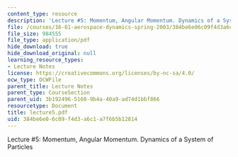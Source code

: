```yaml
---
content_type: resource
description: 'Lecture #5: Momentum, Angular Momentum. Dynamics of a System of Particles'
file: /courses/16-61-aerospace-dynamics-spring-2003/384be6e06c09f4d3a6c1a7f6b5b12814_lecture5.pdf
file_size: 984555
file_type: application/pdf
hide_download: true
hide_download_original: null
learning_resource_types:
- Lecture Notes
license: https://creativecommons.org/licenses/by-nc-sa/4.0/
ocw_type: OCWFile
parent_title: Lecture Notes
parent_type: CourseSection
parent_uid: 3b192496-5160-9b4a-40a9-ad74d1bbf866
resourcetype: Document
title: lecture5.pdf
uid: 384be6e0-6c09-f4d3-a6c1-a7f6b5b12814
---
```

Lecture #5: Momentum, Angular Momentum. Dynamics of a System of Particles
